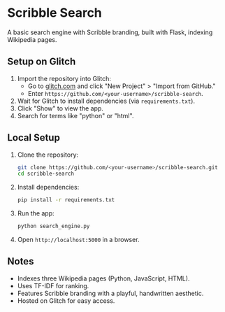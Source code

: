 # Scribble Search

A basic search engine with Scribble branding, built with Flask, indexing Wikipedia pages.

## Setup on Glitch

1. Import the repository into Glitch:
   - Go to [glitch.com](https://glitch.com) and click "New Project" > "Import from GitHub."
   - Enter `https://github.com/<your-username>/scribble-search`.
2. Wait for Glitch to install dependencies (via `requirements.txt`).
3. Click "Show" to view the app.
4. Search for terms like "python" or "html".

## Local Setup

1. Clone the repository:
   ```bash
   git clone https://github.com/<your-username>/scribble-search.git
   cd scribble-search
   ```
2. Install dependencies:
   ```bash
   pip install -r requirements.txt
   ```
3. Run the app:
   ```bash
   python search_engine.py
   ```
4. Open `http://localhost:5000` in a browser.

## Notes
- Indexes three Wikipedia pages (Python, JavaScript, HTML).
- Uses TF-IDF for ranking.
- Features Scribble branding with a playful, handwritten aesthetic.
- Hosted on Glitch for easy access.